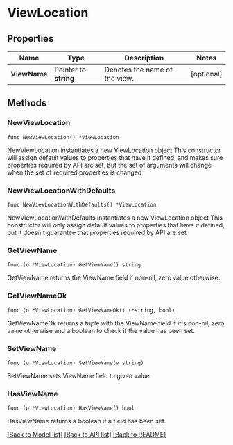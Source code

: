 # ViewLocation

## Properties

Name | Type | Description | Notes
------------ | ------------- | ------------- | -------------
**ViewName** | Pointer to **string** | Denotes the name of the view. | [optional] 

## Methods

### NewViewLocation

`func NewViewLocation() *ViewLocation`

NewViewLocation instantiates a new ViewLocation object
This constructor will assign default values to properties that have it defined,
and makes sure properties required by API are set, but the set of arguments
will change when the set of required properties is changed

### NewViewLocationWithDefaults

`func NewViewLocationWithDefaults() *ViewLocation`

NewViewLocationWithDefaults instantiates a new ViewLocation object
This constructor will only assign default values to properties that have it defined,
but it doesn't guarantee that properties required by API are set

### GetViewName

`func (o *ViewLocation) GetViewName() string`

GetViewName returns the ViewName field if non-nil, zero value otherwise.

### GetViewNameOk

`func (o *ViewLocation) GetViewNameOk() (*string, bool)`

GetViewNameOk returns a tuple with the ViewName field if it's non-nil, zero value otherwise
and a boolean to check if the value has been set.

### SetViewName

`func (o *ViewLocation) SetViewName(v string)`

SetViewName sets ViewName field to given value.

### HasViewName

`func (o *ViewLocation) HasViewName() bool`

HasViewName returns a boolean if a field has been set.


[[Back to Model list]](../README.md#documentation-for-models) [[Back to API list]](../README.md#documentation-for-api-endpoints) [[Back to README]](../README.md)


